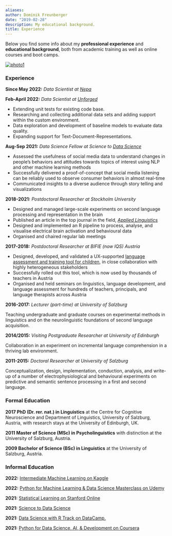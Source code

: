```yaml
---
aliases:
author: Dominik Freunberger
date: "2019-02-28"
description: My educational background.
title: Experience
---
```

Below you find some info about my __professional experience__ and __educational background__, both from academic training as well as online courses and boot camps.

[![photo1](/photo1.jpeg)](/large1.jpeg)

### Experience
__Since May 2022:__ _Data Scientist at [Nepa](https://nepa.se/)_

__Feb-April 2022:__ _Data Scientist at [Unforged](https://www.unforged.net/)_
  - Extending unit tests for existing code base.
  - Researching and collecting additional data sets and adding support within the custom environment.
  - Data exploration and development of baseline models to evaluate data quality.
  - Expanding support for Text-Document-Representations.

__Aug-Sep 2021:__ _Data Science Fellow at Science to [Data Science](https://s2ds.org/)_

  - Assessed the usefulness of social media data to understand changes in people’s behaviors and attitudes towards topics of interest using NLP and other machine learning methods
  - Successfully delivered a proof-of-concept that social media listening can be reliably used to observe consumer behaviors in almost real-time
  - Communicated insights to a diverse audience through story telling and visualizations


__2018-2021:__ _Postdoctoral Researcher at Stockholm University_

  - Designed and managed large-scale experiments on second language processing and representation in the brain
  - Published an article in the top journal in the field, [ _Applied Linguistics_ ](https://academic.oup.com/applij)
  - Designed and implemented an R pipeline to process, analyse, and visualise electrical brain activation and behavioural data
  - Organised and chaired regular lab meetings

__2017-2018:__ _Postdoctoral Researcher at BIFIE (now IQS) Austria_

  - Designed, developed, and validated a UX-supported [language assessment and training tool for children](https://usbplus.at/), in close collaboration with highly heterogeneous stakeholders
  - Successfully rolled out this tool, which is now used by thousands of teachers in Austria
  - Organised and held seminars on linguistics, language development, and language assessment for hundreds of teachers, principals, and language therapists across Austria

__2016-2017:__ _Lecturer (part-time) at University of Salzburg_

  Teaching undergraduate and graduate courses on experimental methods in linguistics and on the neurolinguistic foundations of second language acquisition.

__2014/2015:__ _Visiting Postgraduate Researcher at University of Edinburgh_

  Collaboration in an experiment on incremental language comprehension in a thriving lab environment.

__2011-2015:__ _Doctoral Researcher at University of Salzburg_

  Conceptualization, design, implementation, conduction, analysis, and write-up of a number of electrophysiological and behavioural experiments on predictive and semantic sentence processing in a first and second language.

### Formal Education
__2017 PhD (Dr. rer. nat.) in Linguistics__ at the Centre for Cognitive Neuroscience and Department of Linguistics, University of Salzburg, Austria, with research stays at the University of Edinburgh, UK.

__2011 Master of Science (MSc) in Psycholinguistics__ with distinction at the University of Salzburg, Austria.

__2009 Bachelor of Science (BSc) in Linguistics__ at the University of Salzburg, Austria.

### Informal Education
__2022:__ [Intermediate Machine Learning on Kaggle](https://www.kaggle.com/learn/certification/dominikfreunberger/intermediate-machine-learning)

__2022:__ [Python for Machine Learning & Data Science Masterclass on Udemy](https://www.udemy.com/certificate/UC-78be0238-d178-49fe-9f5d-3b1166c71407/)

__2021:__ [Statistical Learning on Stanford Online](https://www.credential.net/a007ea22-7e45-4fd7-9bea-cf1977b012f6#gs.bhxu8p)

__2021:__ [Science to Data Science](https://www.credential.net/a007ea22-7e45-4fd7-9bea-cf1977b012f6#gs.bhxu8p)

__2021:__ [Data Science with R Track on DataCamp.](https://www.datacamp.com/statement-of-accomplishment/track/4705929b5bbd9a0e3a817d8fe7d3c3edda78a3d5)

__2021:__ [Python for Data Science, AI, & Development on Coursera](https://www.coursera.org/account/accomplishments/certificate/PHSGZZEVPRVU)
